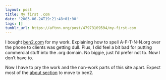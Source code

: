 ```yaml
---
layout: post
title: My first .com
date: '2003-06-24T19:21:48+01:00'
tags: []
tumblr_url: https://aftnn.org/post/47973109594/my-first-com
---
```

<p>I bought <a href="http://ben2.com">ben2.com</a> for my work. Explaining how to spell A-F-T-N-N.org over the phone to clients was getting dull. Plus, I did feel a bit bad for putting commercial stuff into the .org domain. No biggie, just I&rsquo;d prefer not to. Now I don&rsquo;t have to.</p>
<p>Now I have to pry the work and the non-work parts of this site apart. Expect most of the <a href="/about/">about section</a> to move to ben2.</p>
